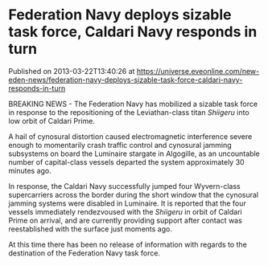 # Federation Navy deploys sizable task force, Caldari Navy responds in turn
Published on 2013-03-22T13:40:26 at https://universe.eveonline.com/new-eden-news/federation-navy-deploys-sizable-task-force-caldari-navy-responds-in-turn

BREAKING NEWS - The Federation Navy has mobilized a sizable task force in response to the repositioning of the Leviathan-class titan _Shiigeru_ into low orbit of Caldari Prime.

A hail of cynosural distortion caused electromagnetic interference severe enough to momentarily crash traffic control and cynosural jamming subsystems on board the Luminaire stargate in Algogille, as an uncountable number of capital-class vessels departed the system approximately 30 minutes ago.  

In response, the Caldari Navy successfully jumped four Wyvern-class supercarriers across the border during the short window that the cynosural jamming systems were disabled in Luminaire. It is reported that the four vessels immediately rendezvoused with the _Shiigeru_ in orbit of Caldari Prime on arrival, and are currently providing support after contact was reestablished with the surface just moments ago.

At this time there has been no release of information with regards to the destination of the Federation Navy task force.
